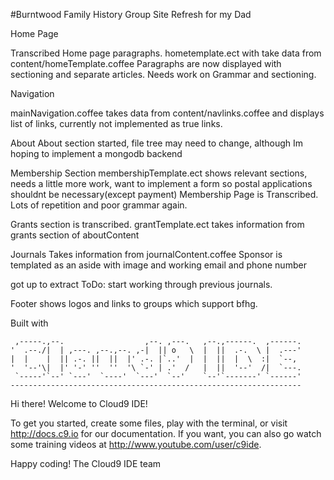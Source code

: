 
#Burntwood Family History Group Site Refresh for my Dad

Home Page

Transcribed Home page paragraphs. 
hometemplate.ect with take data from content/homeTemplate.coffee
Paragraphs are now displayed with sectioning and separate articles.
Needs work on Grammar and sectioning.



Navigation

mainNavigation.coffee takes data from content/navlinks.coffee and displays list of links, currently not implemented as true links.

About
About section started, file tree may need to change, although Im hoping to implement a mongodb backend 

Membership Section
membershipTemplate.ect shows relevant sections, needs a little more work, want to implement a form so postal applications shouldnt be necessary(except payment)
Membership Page is Transcribed.
Lots of repetition and poor grammar again.

Grants section is transcribed.
grantTemplate.ect takes information from grants section of aboutContent

Journals
Takes information from journalContent.coffee
Sponsor is templated as an aside with image and working email and phone number

got up to extract
ToDo: start working through previous journals.


Footer shows logos and links to groups which support bfhg.

Built with 

     ,-----.,--.                  ,--. ,---.   ,--.,------.  ,------.
    '  .--./|  | ,---. ,--.,--. ,-|  || o   \  |  ||  .-.  \ |  .---'
    |  |    |  || .-. ||  ||  |' .-. |`..'  |  |  ||  |  \  :|  `--, 
    '  '--'\|  |' '-' ''  ''  '\ `-' | .'  /   |  ||  '--'  /|  `---.
     `-----'`--' `---'  `----'  `---'  `--'    `--'`-------' `------'
    ----------------------------------------------------------------- 


Hi there! Welcome to Cloud9 IDE!

To get you started, create some files, play with the terminal,
or visit http://docs.c9.io for our documentation.
If you want, you can also go watch some training videos at
http://www.youtube.com/user/c9ide.

Happy coding!
The Cloud9 IDE team
